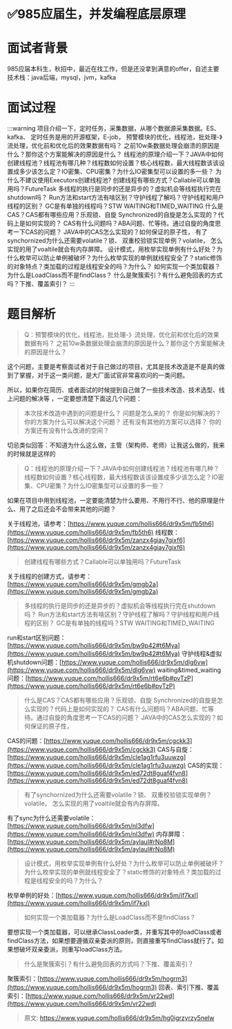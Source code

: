 # ✅985应届生，并发编程底层原理


# 面试者背景

985应届本科生，秋招中，最近在找工作，但是还没拿到满意的offer，自述主要技术栈：java后端，mysql，jvm，kafka

# 面试过程
:::warning
项目介绍一下，定时任务，采集数据，从哪个数据源采集数据。ES、kafka、
定时任务是用的开源框架，E-job，
预警模块的优化，线程池，批处理-》流处理，优化前和优化后的效果数据有吗？
之前10w条数据处理会崩溃的原因是什么？那你这个方案能解决的原因是什么？
线程池的原理介绍一下？JAVA中如何创建线程池？线程池有哪几种？线程数如何设置？核心线程数，最大线程数该该设置成多少该怎么定？IO密集、CPU密集？为什么IO密集型可以设置的多一些？
为什么不建议使用Executors创建线程池?
创建线程有哪些方式？Callable可以单独用吗？FutureTask
多线程的执行是同步的还是异步的？虚拟机会等线程执行完在shutdown吗？
Run方法和start方法有啥区别？守护线程了解吗？守护线程和用户线程的区别？
GC是有单独的线程吗？STW
WAITING和TIMED_WAITING
什么是CAS？CAS都有哪些应用？乐观锁、自旋
Synchronized的自旋是怎么实现的？代码上是如何实现的？
CAS有什么问题吗？ABA问题、忙等待。通过自旋的角度思考一下CAS的问题？
JAVA中的CAS怎么实现的？如何保证的原子性，
有了synchornized为什么还需要volatile？锁、
双重校验锁实现单例？volatile，
怎么实现的用了voaltile就会有内存屏障。
设计模式，用枚举实现单例有什么好处？为什么枚举可以防止单例被破坏？为什么枚举实现的单例就线程安全了？static修饰的对象特点？类加载的过程是线程安全的吗？为什么？
如何实现一个类加载器？为什么是LoadClass而不是findClass？
什么是聚簇索引？有什么避免回表的方式吗？下推、覆盖索引？
:::

# 题目解析

> Q：预警模块的优化，线程池，批处理-》流处理，优化前和优化后的效果数据有吗？
> 之前10w条数据处理会崩溃的原因是什么？那你这个方案能解决的原因是什么？


这个问题，主要是考察面试者对于自己做过的项目，尤其是技术改造是不是真的做到了掌握，对于这一类问题，是大厂面试官非常喜欢问的一类问题。

所以，如果你在简历、或者面试的时候提到自己做了一些技术改造、技术选型、线上问题的解决等 ，一定要想清楚下面这几个问题：

> 本次技术改造中遇到的问题是什么？
> 问题是怎么来的？
> 你是如何解决的？
> 你的方案为什么可以解决这个问题？
> 还有没有其他的方案可以选择？
> 你的方案还有没有什么改进的空间？


切忌类似回答：不知道为什么这么做，主管（架构师、老师）让我这么做的，我来的时候就是这样的


> Q：线程池的原理介绍一下？JAVA中如何创建线程池？线程池有哪几种？线程数如何设置？核心线程数，最大线程数该该设置成多少该怎么定？IO密集、CPU密集？为什么IO密集型可以设置的多一些？


如果在项目中用到线程池，一定要能清楚为什么要用、不用行不行、他的原理是什么、用了之后还会不会带来其他的问题？

关于线程池，请参考：[https://www.yuque.com/hollis666/dr9x5m/fb5th6](https://www.yuque.com/hollis666/dr9x5m/fb5th6)
线程数：[https://www.yuque.com/hollis666/dr9x5m/zanzx4giay7gixf6](https://www.yuque.com/hollis666/dr9x5m/zanzx4giay7gixf6)

> 创建线程有哪些方式？Callable可以单独用吗？FutureTask


关于线程的创建方式，请参考：[https://www.yuque.com/hollis666/dr9x5m/gmgb2a](https://www.yuque.com/hollis666/dr9x5m/gmgb2a)

> 多线程的执行是同步的还是异步的？虚拟机会等线程执行完在shutdown吗？
> Run方法和start方法有啥区别？守护线程了解吗？守护线程和用户线程的区别？
> GC是有单独的线程吗？STW
> WAITING和TIMED_WAITING


run和start区别问题：[https://www.yuque.com/hollis666/dr9x5m/bw9p42#t6Mya](https://www.yuque.com/hollis666/dr9x5m/bw9p42#t6Mya)
守护线程&虚拟机shutdown问题：[https://www.yuque.com/hollis666/dr9x5m/dlg6vw](https://www.yuque.com/hollis666/dr9x5m/dlg6vw)
waiting&timed_waiting问题：[https://www.yuque.com/hollis666/dr9x5m/rt6e6b#pvTzP](https://www.yuque.com/hollis666/dr9x5m/rt6e6b#pvTzP)

> 什么是CAS？CAS都有哪些应用？乐观锁、自旋
> Synchronized的自旋是怎么实现的？代码上是如何实现的？
> CAS有什么问题吗？ABA问题、忙等待。通过自旋的角度思考一下CAS的问题？
> JAVA中的CAS怎么实现的？如何保证的原子性，


CAS的问题：[https://www.yuque.com/hollis666/dr9x5m/cgckk3](https://www.yuque.com/hollis666/dr9x5m/cgckk3)
CAS与自旋：[https://www.yuque.com/hollis666/dr9x5m/cle1ag1rfu3uuwzg](https://www.yuque.com/hollis666/dr9x5m/cle1ag1rfu3uuwzg)
CAS的实现：[https://www.yuque.com/hollis666/dr9x5m/ed72dt8guaf4fvn8](https://www.yuque.com/hollis666/dr9x5m/ed72dt8guaf4fvn8)

> 有了synchornized为什么还需要volatile？锁、
> 双重校验锁实现单例？volatile，
> 怎么实现的用了voaltile就会有内存屏障。


有了sync为什么还需要volatile： [https://www.yuque.com/hollis666/dr9x5m/nl3dfw](https://www.yuque.com/hollis666/dr9x5m/nl3dfw)
内存屏障：[https://www.yuque.com/hollis666/dr9x5m/aylaul#rNo8M](https://www.yuque.com/hollis666/dr9x5m/aylaul#rNo8M)

> 设计模式，用枚举实现单例有什么好处？为什么枚举可以防止单例被破坏？为什么枚举实现的单例就线程安全了？static修饰的对象特点？类加载的过程是线程安全的吗？为什么？


枚举单例的好处：[https://www.yuque.com/hollis666/dr9x5m/if7kxl](https://www.yuque.com/hollis666/dr9x5m/if7kxl)

> 如何实现一个类加载器？为什么是LoadClass而不是findClass？


要想实现一个类加载器，可以继承ClassLoader类，并重写其中的loadClass或者findClass方法，如果想要遵循双亲委派的原则，则直接重写findClass就行了。如果想破坏双亲委派，则重写loadClass方法。

> 什么是聚簇索引？有什么避免回表的方式吗？下推、覆盖索引？


聚簇索引：[https://www.yuque.com/hollis666/dr9x5m/hogrm3](https://www.yuque.com/hollis666/dr9x5m/hogrm3)
回表、索引下推、覆盖索引：[https://www.yuque.com/hollis666/dr9x5m/vr22wd](https://www.yuque.com/hollis666/dr9x5m/vr22wd)


> 原文: <https://www.yuque.com/hollis666/dr9x5m/hg0igrzyrzy5nelw>